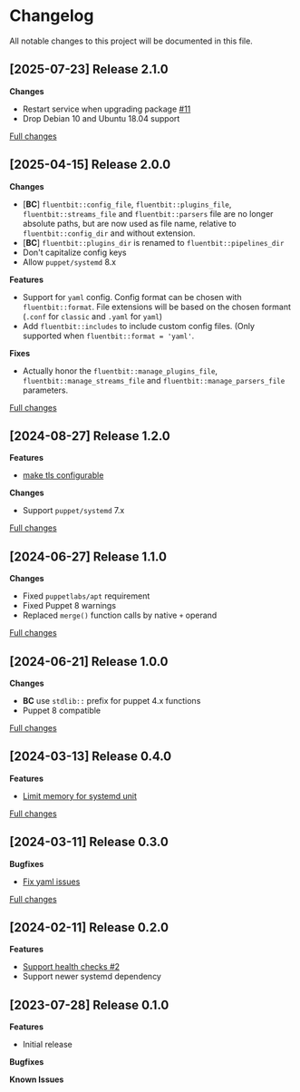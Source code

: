 # Changelog

All notable changes to this project will be documented in this file.

## [2025-07-23] Release 2.1.0

**Changes**

 - Restart service when upgrading package [#11](https://github.com/deric/puppet-fluentbit/pull/11)
 - Drop Debian 10 and Ubuntu 18.04 support

[Full changes](https://github.com/deric/puppet-fluentbit/compare/v2.0.0...v2.1.0)

## [2025-04-15] Release 2.0.0

**Changes**
 - [**BC**] `fluentbit::config_file`, `fluentbit::plugins_file`, `fluentbit::streams_file`
    and `fluentbit::parsers` file are no longer absolute paths, but are now used
    as file name, relative to `fluentbit::config_dir` and without extension.
 - [**BC**] `fluentbit::plugins_dir` is renamed to `fluentbit::pipelines_dir`
 - Don't capitalize config keys
 - Allow `puppet/systemd` 8.x

**Features**
 - Support for `yaml` config. Config format can be chosen with `fluentbit::format`.
    File extensions will be based on the chosen formant (`.conf` for `classic` and
    `.yaml` for `yaml`)
 - Add `fluentbit::includes` to include custom config files. (Only supported when
    `fluentbit::format = 'yaml'`.

**Fixes**
 - Actually honor the `fluentbit::manage_plugins_file`, `fluentbit::manage_streams_file`
    and `fluentbit::manage_parsers_file` parameters.

[Full changes](https://github.com/deric/puppet-fluentbit/compare/v1.2.0...v2.0.0)

## [2024-08-27] Release 1.2.0

**Features**
 - [make tls configurable](https://github.com/deric/puppet-fluentbit/pull/6)

**Changes**
 - Support `puppet/systemd` 7.x

[Full changes](https://github.com/deric/puppet-fluentbit/compare/v1.1.0...v1.2.0)

## [2024-06-27] Release 1.1.0

**Changes**
 - Fixed `puppetlabs/apt` requirement
 - Fixed Puppet 8 warnings
 - Replaced `merge()` function calls by native `+` operand

[Full changes](https://github.com/deric/puppet-fluentbit/compare/v1.0.0...v1.1.0)


## [2024-06-21] Release 1.0.0

**Changes**
 - **BC** use `stdlib::` prefix for puppet 4.x functions
 - Puppet 8 compatible

[Full changes](https://github.com/deric/puppet-fluentbit/compare/v0.4.0...v1.0.0)


## [2024-03-13] Release 0.4.0

**Features**
 - [Limit memory for systemd unit](https://github.com/deric/puppet-fluentbit/pull/5)


[Full changes](https://github.com/deric/puppet-fluentbit/compare/v0.3.0...v0.4.0)


## [2024-03-11] Release 0.3.0

**Bugfixes**
 - [Fix yaml issues](https://github.com/deric/puppet-fluentbit/pull/4)


[Full changes](https://github.com/deric/puppet-fluentbit/compare/v0.2.0...v0.3.0)


## [2024-02-11] Release 0.2.0

**Features**

 - [Support health checks #2](https://github.com/deric/puppet-fluentbit/pull/2)
 - Support newer systemd dependency


## [2023-07-28] Release 0.1.0

**Features**

 - Initial release

**Bugfixes**

**Known Issues**
